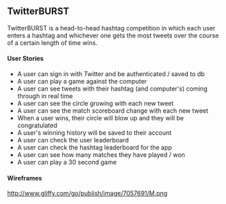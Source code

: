 <h2>TwitterBURST</h2>
TwitterBURST is a head-to-head hashtag competition in which each user enters a hashtag and whichever one gets the most tweets over the course of a certain length of time wins. 

<h4>User Stories</h4>
<ul>
<li>A user can sign in with Twitter and be authenticated / saved to db</li>
<li>A user can play a game against the computer</li>
<li>A user can see tweets with their hashtag (and computer's) coming through in real time</li>
<li>A user can see the circle growing with each new tweet</li>
<li>A user can see the match scoreboard change with each new tweet</li>
<li>When a user wins, their circle will blow up and they will be congratulated</li>
<li>A user's winning history will be saved to their account</li>
<li>A user can check the user leaderboard</li>
<li>A user can check the hashtag leaderboard for the app</li>
<li>A user can see how many matches they have played / won</li>
<li>A user can play a 30 second game</li>
</ul>

<h4>Wireframes</h4>

http://www.gliffy.com/go/publish/image/7057691/M.png


<script src="http://www.gliffy.com/diagramEmbed.js" type="text/javascript"> </script><script type="text/javascript"> gliffy_did = "7057691"; embedGliffy(); </script>
